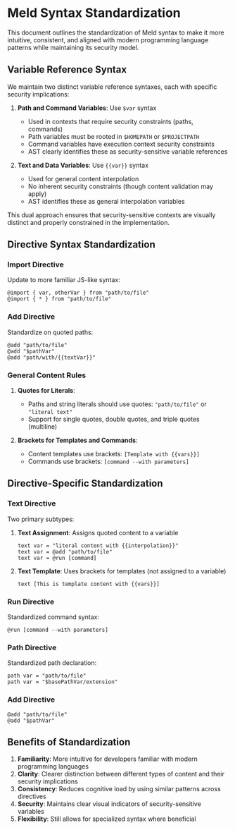 # Meld Syntax Standardization

This document outlines the standardization of Meld syntax to make it more intuitive, consistent, and aligned with modern programming language patterns while maintaining its security model.

## Variable Reference Syntax

We maintain two distinct variable reference syntaxes, each with specific security implications:

1. **Path and Command Variables**: Use `$var` syntax
   - Used in contexts that require security constraints (paths, commands)
   - Path variables must be rooted in `$HOMEPATH` or `$PROJECTPATH`
   - Command variables have execution context security constraints
   - AST clearly identifies these as security-sensitive variable references

2. **Text and Data Variables**: Use `{{var}}` syntax
   - Used for general content interpolation
   - No inherent security constraints (though content validation may apply)
   - AST identifies these as general interpolation variables

This dual approach ensures that security-sensitive contexts are visually distinct and properly constrained in the implementation.

## Directive Syntax Standardization

### Import Directive

Update to more familiar JS-like syntax:

```
@import { var, otherVar } from "path/to/file"
@import { * } from "path/to/file"
```

### Add Directive

Standardize on quoted paths:

```
@add "path/to/file"
@add "$pathVar"
@add "path/with/{{textVar}}"
```

### General Content Rules

1. **Quotes for Literals**:
   - Paths and string literals should use quotes: `"path/to/file"` or `"literal text"`
   - Support for single quotes, double quotes, and triple quotes (multiline)

2. **Brackets for Templates and Commands**:
   - Content templates use brackets: `[Template with {{vars}}]`
   - Commands use brackets: `[command --with parameters]`

## Directive-Specific Standardization

### Text Directive

Two primary subtypes:

1. **Text Assignment**: Assigns quoted content to a variable
   ```
   text var = "literal content with {{interpolation}}"
   text var = @add "path/to/file"
   text var = @run [command]
   ```

2. **Text Template**: Uses brackets for templates (not assigned to a variable)
   ```
   text [This is template content with {{vars}}]
   ```

### Run Directive

Standardized command syntax:

```
@run [command --with parameters]
```

### Path Directive

Standardized path declaration:

```
path var = "path/to/file"
path var = "$basePathVar/extension"
```

### Add Directive

```
@add "path/to/file"
@add "$pathVar"
```

## Benefits of Standardization

1. **Familiarity**: More intuitive for developers familiar with modern programming languages
2. **Clarity**: Clearer distinction between different types of content and their security implications
3. **Consistency**: Reduces cognitive load by using similar patterns across directives
4. **Security**: Maintains clear visual indicators of security-sensitive variables
5. **Flexibility**: Still allows for specialized syntax where beneficial